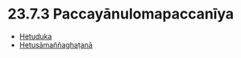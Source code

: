# 23.7.3 Paccayānulomapaccanīya

* [Hetuduka](23.7.3/Hetuduka.md)
* [Hetusāmaññaghaṭanā](23.7.3/Hetusamannaghatana.md)
